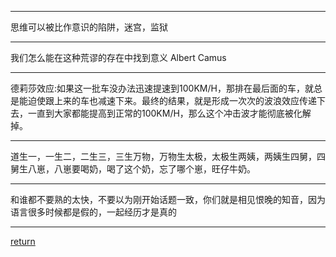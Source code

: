 --------

思维可以被比作意识的陷阱，迷宫，监狱

--------

我们怎么能在这种荒谬的存在中找到意义 Albert Camus

--------

德莉莎效应:如果这一批车没办法迅速提速到100KM/H，那排在最后面的车，就总是能迫使跟上来的车也减速下来。最终的结果，就是形成一次次的波浪效应传递下去，一直到大家都能提高到正常的100KM/H，那么这个冲击波才能彻底被化解掉。

--------

道生一，一生二，二生三，三生万物，万物生太极，太极生两姨，两姨生四舅，四舅生八崽，八崽要喝奶，喝了这个奶，忘了哪个崽，旺仔牛奶。

--------

和谁都不要熟的太快，不要以为刚开始话题一致，你们就是相见恨晚的知音，因为语言很多时候都是假的，一起经历才是真的

--------



[return](./index.md)
